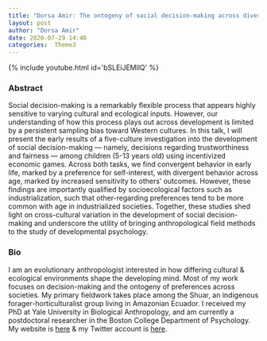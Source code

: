 ```yaml
---
title: "Dorsa Amir: The ontogeny of social decision-making across diverse cultural contexts"
layout: post
author: "Dorsa Amir"
date: 2020-07-29 14:40
categories:  Theme3
---
```


{% include youtube.html id='bSLEiJEMllQ' %}

### Abstract
Social decision-making is a remarkably flexible process that appears highly sensitive to varying cultural and ecological inputs. However, our understanding of how this process plays out across development is limited by a persistent sampling bias toward Western cultures. In this talk, I will present the early results of a five-culture investigation into the development of social decision-making — namely, decisions regarding trustworthiness and fairness — among children (5-13 years old) using incentivized economic games. Across both tasks, we find convergent behavior in early life, marked by a preference for self-interest, with divergent behavior across age, marked by increased sensitivity to others’ outcomes. However, these findings are importantly qualified by socioecological factors such as industrialization, such that other-regarding preferences tend to be more common with age in industrialized societies. Together, these studies shed light on cross-cultural variation in the development of social decision-making and underscore the utility of bringing anthropological field methods to the study of developmental psychology.

### Bio
I am an evolutionary anthropologist interested in how differing cultural & ecological environments shape the developing mind. Most of my work focuses on decision-making and the ontogeny of preferences across societies. My primary fieldwork takes place among the Shuar, an indigenous forager-horticulturalist group living in Amazonian Ecuador. I received my PhD at Yale University in Biological Anthropology, and am currently a postdoctoral researcher in the Boston College Department of Psychology. My website is [here](https://www.dorsaamir.com/) & my Twitter account is [here](https://twitter.com/DorsaAmir). 